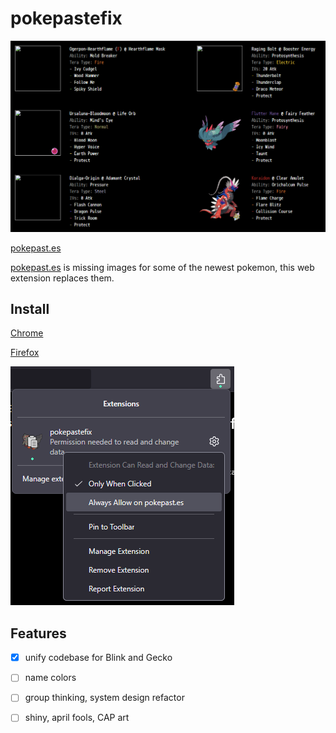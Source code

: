 # pokepastefix

![](pokepastefixdemo.gif)

[pokepast.es](https://pokepast.es/) 

<a href="https://pokepast.es" target="_blank">pokepast.es</a> is missing images for some of the newest pokemon, this web extension replaces them.

## Install
[Chrome](https://chromewebstore.google.com/detail/pokepastefix/ekceaboabpgkgbpigacngnjagcdhdkmn)

[Firefox](https://addons.mozilla.org/en-US/firefox/addon/pokepastefix/)

![](firefox_enable_permissions.png)

## Features
- [x] unify codebase for Blink and Gecko
- [ ] name colors
- [ ] group thinking, system design refactor
- [ ] shiny, april fools, CAP art


